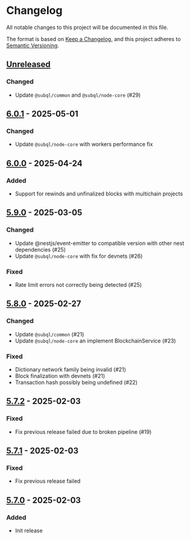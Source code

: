 # Changelog
All notable changes to this project will be documented in this file.

The format is based on [Keep a Changelog](https://keepachangelog.com/en/1.0.0/),
and this project adheres to [Semantic Versioning](https://semver.org/spec/v2.0.0.html).

## [Unreleased]
### Changed
- Update `@subql/common` and `@subql/node-core` (#29)

## [6.0.1] - 2025-05-01
### Changed
- Update `@subql/node-core` with workers performance fix

## [6.0.0] - 2025-04-24
### Added
- Support for rewinds and unfinalized blocks with multichain projects

## [5.9.0] - 2025-03-05
### Changed
- Update @nestjs/event-emitter to compatible version with other nest dependencies (#25)
- Update `@subql/node-core` with fix for devnets (#26)

### Fixed
- Rate limit errors not correctly being detected (#25)

## [5.8.0] - 2025-02-27
### Changed
- Update `@subql/common` (#21)
- Update `@subql/node-core` an implement BlockchainService (#23)

### Fixed
- Dictionary network family being invalid (#21)
- Block finalization with devnets (#21)
- Transaction hash possibly being undefined (#22)

## [5.7.2] - 2025-02-03
### Fixed
- Fix previous release failed due to broken pipeline (#19)

## [5.7.1] - 2025-02-03
### Fixed
- Fix previous release failed

## [5.7.0] - 2025-02-03
### Added
- Init release

[Unreleased]: https://github.com/subquery/subql-starknet/compare/node-starknet/6.0.1...HEAD
[6.0.1]: https://github.com/subquery/subql-starknet/compare/node-starknet/6.0.0...node-starknet/6.0.1
[6.0.0]: https://github.com/subquery/subql-starknet/compare/node-starknet/5.9.0...node-starknet/6.0.0
[5.9.0]: https://github.com/subquery/subql-starknet/compare/node-starknet/5.8.0...node-starknet/5.9.0
[5.8.0]: https://github.com/subquery/subql-starknet/compare/node-starknet/5.7.2...node-starknet/5.8.0
[5.7.2]: https://github.com/subquery/subql-starknet/compare/node-starknet/5.7.1...node-starknet/5.7.2
[5.7.1]: https://github.com/subquery/subql-starknet/compare/node-starknet/5.7.0...node-starknet/5.7.1
[5.7.0]: https://github.com/subquery/subql-starknet/releases/tag/node-starknet/5.7.0
